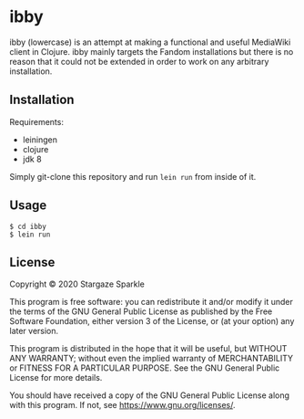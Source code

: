 # ibby

ibby (lowercase) is an attempt at making a functional and useful MediaWiki client in Clojure. ibby mainly targets the Fandom installations but there is no reason that it could not be extended in order to work on any arbitrary installation. 

## Installation

Requirements:
* leiningen
* clojure
* jdk 8

Simply git-clone this repository and run `lein run` from inside of it.

## Usage


    $ cd ibby
    $ lein run

## License

Copyright © 2020 Stargaze Sparkle

This program is free software: you can redistribute it and/or modify it under the terms of the GNU General Public License as published by the Free Software Foundation, either version 3 of the License, or (at your option) any later version.

This program is distributed in the hope that it will be useful, but WITHOUT ANY WARRANTY; without even the implied warranty of MERCHANTABILITY or FITNESS FOR A PARTICULAR PURPOSE.  See the GNU General Public License for more details.

You should have received a copy of the GNU General Public License along with this program.  If not, see <https://www.gnu.org/licenses/>.
